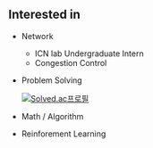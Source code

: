 ## Interested in
- Network  
  - ICN lab Undergraduate Intern
  - Congestion Control
- Problem Solving  
     
   [![Solved.ac프로필](http://mazassumnida.wtf/api/v2/generate_badge?boj=lifedev)](https://solved.ac/lifedev)
     
- Math / Algorithm

- Reinforement Learning
